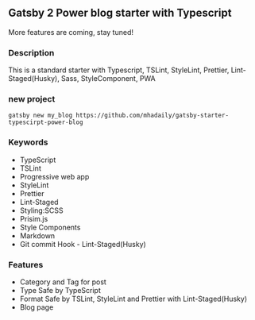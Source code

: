 ## Gatsby 2 Power blog starter with Typescript
More features are coming, stay tuned! 

### Description
This is a standard starter with Typescript, TSLint, StyleLint, Prettier, Lint-Staged(Husky), Sass, StyleComponent, PWA

### new project
```
gatsby new my_blog https://github.com/mhadaily/gatsby-starter-typescirpt-power-blog
```

### Keywords
- TypeScript
- TSLint
- Progressive web app
- StyleLint
- Prettier
- Lint-Staged
- Styling:SCSS
- Prisim.js
- Style Components
- Markdown
- Git commit Hook - Lint-Staged(Husky)

### Features
- Category and Tag for post
- Type Safe by TypeScript
- Format Safe by TSLint, StyleLint and Prettier with Lint-Staged(Husky)
- Blog page